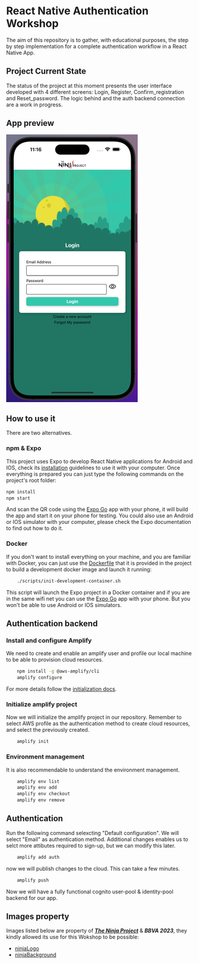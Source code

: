 # React Native Authentication Workshop

The aim of this repository is to gather, with educational purposes, the step by step implementation
for a complete authentication workflow in a React Native App.

## Project Current State

The status of the project at this moment presents the user interface developed with 4 different screens: Login, Register, Confirm_registration and Reset_password. The logic behind and the auth backend connection are a work in progress.

## App preview

![app-image](./readme-files/login-screenshot.png)

## How to use it

There are two alternatives.

### npm & Expo

This project uses Expo to develop React Native applications for Android and IOS, check its [installation] guidelines to use it with your computer. Once everything is prepared you can just type the following commands on the project's root folder:

```bash
npm install
npm start
```

And scan the QR code using the [Expo Go] app with your phone, it will build the app and start it on your phone for testing. You could also use an Android or IOS simulator with your computer, please check the Expo documentation to find out how to do it.

### Docker

If you don't want to install everything on your machine, and you are familiar with Docker, you can just use the [Dockerfile] that it is provided in the project to build a development docker image and launch it running:

```bash
    ./scripts/init-development-container.sh
```

This script will launch the Expo project in a Docker container and if you are in the same wifi net you can use the [Expo Go] app with your phone. But you won't be able to use Android or IOS simulators.

[installation]: https://docs.expo.dev/get-started/installation/
[Dockerfile]: ./Dockerfile
[Expo Go]: https://docs.expo.dev/get-started/installation/#expo-go-app-for-android-and-ios

## Authentication backend

### Install and configure Amplify

We need to create and enable an amplify user and profile our local machine to be able to provision cloud resources.

```bash
    npm install -g @aws-amplify/cli
    amplify configure
```

For more details follow the [initialization docs].

[initialization docs]: https://docs.amplify.aws/lib/project-setup/prereq/q/platform/react-native/#option-2-follow-the-instructions

### Initialize amplify project

Now we will initialize the amplify project in our repository. Remember to select AWS profile as the authentication method to create cloud resources, and select the previously created.

```bash
    amplify init
```

### Environment management

It is also recommendable to understand the environment management.

```bash
    amplify env list
    amplify env add
    amplify env checkout
    amplify env remove
```

## Authentication

Run the following command selexcting "Default configuration". We will select "Email" as authentication method. Additional changes enables us to selct more attibutes required to sign-up, but we can modify this later.

```bash
    amplify add auth
```

now we will publish changes to the cloud. This can take a few minutes.

```bash
    amplify push
```

Now we will have a fully functional cognito user-pool & identity-pool backend for our app.

## Images property

Images listed below are property of ***[The Ninja Project]*** & ***BBVA 2023***, they kindly allowed its use for this Wokshop to be possible:

* [ninjaLogo]
* [ninjaBackground]

[The Ninja Project]: https://www.theninjaproject.bbva/
[ninjaLogo]: assets/ninjaLogo.png
[ninjaBackground]: assets/ninjaBackground.png